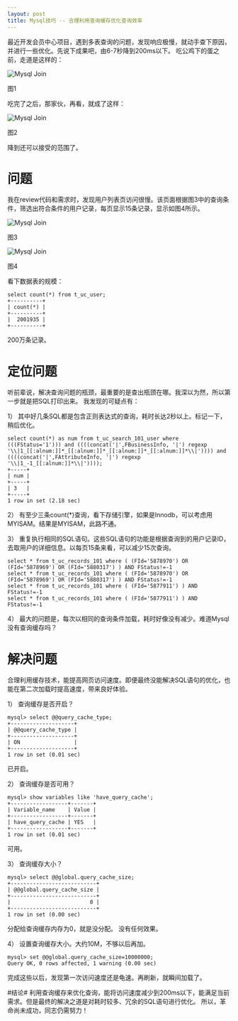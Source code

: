 ```yaml
---
layout: post
title: Mysql技巧 -- 合理利用查询缓存优化查询效率
---
```


最近开发会员中心项目，遇到多表查询的问题，发现响应极慢，就动手查下原因，并进行一些优化。先说下成果吧，由6-7秒降到200ms以下。
吃公鸡下的蛋之前，走道是这样的：
 
![Mysql Join](http://spetacular.github.io/images/2015-03-08/before-optimization.png)

图1

吃完了之后，那家伙，再看，就成了这样：
 
![Mysql Join](http://spetacular.github.io/images/2015-03-08/after-optimization.png)

图2

降到还可以接受的范围了。

# 问题 #
我在review代码和需求时，发现用户列表页访问很慢。该页面根据图3中的查询条件，筛选出符合条件的用户记录，每页显示15条记录，显示如图4所示。
 
![Mysql Join](http://spetacular.github.io/images/2015-03-08/filter-conditions.png)

图3

![Mysql Join](http://spetacular.github.io/images/2015-03-08/query-result.png)

图4

看下数据表的规模：

	select count(*) from t_uc_user;
	+----------+
	| count(*) |
	+----------+
	|  2001935 | 
	+----------+

 200万条记录。

# 定位问题 #
听前辈说，解决查询问题的瓶颈，最重要的是查出瓶颈在哪。我深以为然，所以第一步就是把SQL打印出来。
我发现的可疑点有：

1） 其中好几条SQL都是包含正则表达式的查询，耗时长达2秒以上。标记一下，稍后优化。

	select count(*) as num from t_uc_search_101_user where (((FStatus='1'))) and ((((concat('|',FBusinessInfo, '|') regexp '\\|1_[[:alnum:]]*_[[:alnum:]]*_[[:alnum:]]*_[[:alnum:]]*\\|')))) and ((((concat('|',FAttributeInfo, '|') regexp '\\|1_-1_[[:alnum:]]*\\|'))));
	+-----+
	| num |
	+-----+
	| 3   | 
	+-----+
	1 row in set (2.18 sec)

2） 有至少三条count(*)查询，看下存储引擎，如果是Innodb，可以考虑用MYISAM。结果是MYISAM，此路不通。



3） 重复执行相同的SQL语句。这些SQL语句的功能是根据查询到的用户记录ID，去取用户的详细信息。以每页15条来看，可以减少15次查询。

	select * from t_uc_records_101 where ( (FId='5878970') OR (FId='5878969') OR (FId='5880317') ) AND FStatus!=-1
	select * from t_uc_records_101 where ( (FId='5878970') OR (FId='5878969') OR (FId='5880317') ) AND FStatus!=-1
	select * from t_uc_records_101 where ( (FId='5877911') ) AND FStatus!=-1
	select * from t_uc_records_101 where ( (FId='5877911') ) AND FStatus!=-1



4） 最大的问题是，每次以相同的查询条件加载，耗时好像没有减少。难道Mysql没有查询缓存吗？

# 解决问题 #

合理利用缓存技术，能提高网页访问速度。即便最终没能解决SQL语句的优化，也能在第二次加载时提高速度，带来良好体验。

1） 查询缓存是否开启？

    mysql> select @@query_cache_type;
	+--------------------+
	| @@query_cache_type |
	+--------------------+
	| ON                 | 
	+--------------------+
	1 row in set (0.01 sec)

 已开启。
 
2） 查询缓存是否可用？

    mysql> show variables like 'have_query_cache';
	+------------------+-------+
	| Variable_name    | Value |
	+------------------+-------+
	| have_query_cache | YES   | 
	+------------------+-------+
	1 row in set (0.01 sec)

 可用。 

3） 查询缓存大小？

    mysql> select @@global.query_cache_size;
	+---------------------------+
	| @@global.query_cache_size |
	+---------------------------+
	|                         0 | 
	+---------------------------+
	1 row in set (0.00 sec)

 分配给查询缓存内存为0，就是没分配。  没有任何效果。

4） 设置查询缓存大小。大约10M，不够以后再加。

    mysql> set @@global.query_cache_size=10000000;
	Query OK, 0 rows affected, 1 warning (0.00 sec)

 完成这些以后，发现第一次访问速度还是龟速。再刷新，就瞬间加载了。

#结论#
利用查询缓存来优化查询，能将访问速度减少到200ms以下，能满足当前需求。但是最终的解决之道是对耗时较多、冗余的SQL语句进行优化。
所以，革命尚未成功，同志仍需努力！
